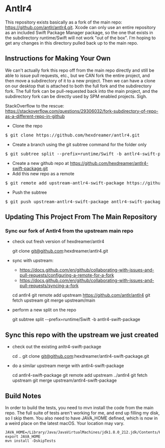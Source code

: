# Antlr4

This repository exists basically as a fork of the main repo: https://github.com/antlr/antlr4.git. Xcode can only use an entire repository as an included Swift Package Manager package, so the one that exists in the subdirectory runtime/Swift will not work "out of the box". I'm hoping to get any changes in this directory pulled back up to the main repo.

## Instructions for Making Your Own
We can't actually fork this repo off from the main repo directly and still be able to issue pull requests, etc., but we CAN fork the entire project, and then move a subdirectory of it to a new project. Then we can have a clone on our desktop that is attached to both the full fork and the subdirectory fork. The full fork can be pull-requested back into the main project, and the subdirectory fork can be directly used by SPM enabled projects. Sigh.

StackOverflow to the rescue:
https://stackoverflow.com/questions/29306032/fork-subdirectory-of-repo-as-a-different-repo-in-github

* Clone the repo
<pre>
$ git clone https://github.com/hexdreamer/antlr4.git
</pre>
* Create a branch using the git subtree command for the folder only
<pre>
$ git subtree split --prefix=runtime/Swift -b antlr4-swift-package
</pre>
* Create a new github repo at https://github.com/hexdreamer/antlr4-swift-package.git
* Add this new repo as a remote
<pre>
$ git remote add upstream-antlr4-swift-package https://github.com/hexdreamer/antlr4-swift-package.git
</pre>
* Push the subtree
<pre>
$ git push upstream-antlr4-swift-package antlr4-swift-package
</pre>

## Updating This Project From The Main Repository
### Sync our fork of Antlr4 from the upstream main repo
* check out fresh version of hexdreamer/antlr4


    git clone git@github.com:hexdreamer/antlr4.git
    
* sync with upstream:
    * https://docs.github.com/en/github/collaborating-with-issues-and-pull-requests/configuring-a-remote-for-a-fork
    * https://docs.github.com/en/github/collaborating-with-issues-and-pull-requests/syncing-a-fork


    cd antlr4
    git remote add upstream https://github.com/antlr/antlr4
    git fetch upstream
    git merge upstream/main

* perform a new split on the repo


    git subtree split --prefix=runtime/Swift -b antlr4-swift-package


## Sync this repo with the upstream we just created
* check out the existing anltr4-swift-package


    cd ..
    git clone git@github.com:hexdreamer/antlr4-swift-package.git

* do a similar upstream merge with antlr4-swift-package


    cd antlr4-swift-package
    git remote add upstream ../antlr4
    git fetch upstream
    git merge upstream/antlr4-swift-package

## Build Notes

In order to build the tests, you need to mvn install the code from the main repo. The full suite of tests aren't working for me, and end up filling my disk, so I skip them. You also need to have JAVA_HOME defined, which is now in a weird place on the latest macOS. Your location may vary.

    JAVA_HOME=/Library/Java/JavaVirtualMachines/jdk1.8.0_212.jdk/Contents/Home
    export JAVA_HOME
    mvn install -DskipTests

